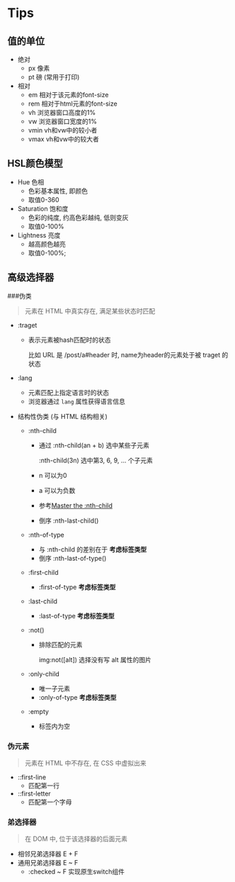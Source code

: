 # Tips

## 值的单位

- 绝对
  - px 像素
  - pt 磅 (常用于打印)
- 相对
  - em 相对于该元素的font-size
  - rem 相对于html元素的font-size
  - vh 浏览器窗口高度的1%
  - vw 浏览器窗口宽度的1%
  - vmin vh和vw中的较小者
  - vmax vh和vw中的较大者

## HSL颜色模型

- Hue 色相
  - 色彩基本属性, 即颜色
  - 取值0-360
- Saturation 饱和度
  - 色彩的纯度, 约高色彩越纯, 低则变灰
  - 取值0-100%
- Lightness 亮度
  - 越高颜色越亮
  - 取值0-100%;

## 高级选择器

###伪类

> 元素在 HTML 中真实存在, 满足某些状态时匹配

- :traget 
  - 表示元素被hash匹配时的状态

     比如 URL 是 /post/a#header 时, name为header的元素处于被 traget 的状态

- :lang 

  - 元素匹配上指定语言时的状态
  - 浏览器通过 ``lang`` 属性获得语言信息

- 结构性伪类 (与 HTML 结构相关)

  - :nth-child

    - 通过 :nth-child(an + b) 选中某些子元素

      :nth-child(3n) 选中第3, 6, 9, ... 个子元素

    - n 可以为0

    - a 可以为负数

    - 参考[Master the :nth-child](http://nthmaster.com/)

    - 倒序 :nth-last-child()

  - :nth-of-type

    - 与 :nth-child 的差别在于 **考虑标签类型**
    - 倒序 :nth-last-of-type()

  - :first-child

    - :first-of-type **考虑标签类型**

  - :last-child

    - :last-of-type **考虑标签类型**

  - :not()

    - 排除匹配的元素

      img:not([alt]) 选择没有写 alt 属性的图片

  - :only-child

    - 唯一子元素
    - :only-of-type **考虑标签类型**

  - :empty

    - 标签内为空

### 伪元素 

> 元素在 HTML 中不存在, 在 CSS 中虚拟出来

- ::first-line
  - 匹配第一行
- ::first-letter
  - 匹配第一个字母

### 弟选择器

> 在 DOM 中, 位于该选择器的后面元素

- 相邻兄弟选择器 E + F
- 通用兄弟选择器 E ~ F
  - :checked ~ F 实现原生switch组件
